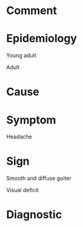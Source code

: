 # Comment

# Epidemiology

Young adult

Adult

# Cause

# Symptom

Headache

# Sign

Smooth and diffuse goiter

Visual deficit

# Diagnostic
